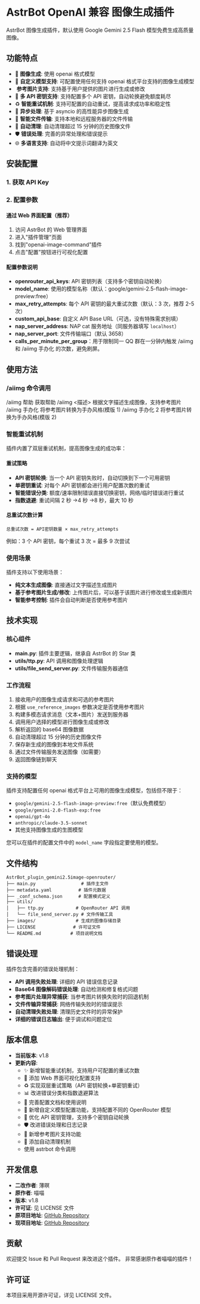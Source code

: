 # AstrBot OpenAI 兼容 图像生成插件

AstrBot 图像生成插件，默认使用 Google Gemini 2.5 Flash 模型免费生成高质量图像。

## 功能特点

- 🎨 **图像生成**: 使用 openai 格式模型
- 🔧 **自定义模型支持**: 可配置使用任何支持 openai 格式平台支持的图像生成模型
- ️ **参考图片支持**: 支持基于用户提供的图片进行生成或修改
- 🔑 **多 API 密钥支持**: 支持配置多个 API 密钥，自动轮换避免额度耗尽
- ♻️ **智能重试机制**: 支持可配置的自动重试，提高请求成功率和稳定性
- 🚀 **异步处理**: 基于 asyncio 的高性能异步图像生成
- 🔗 **智能文件传输**: 支持本地和远程服务器的文件传输
- 🧹 **自动清理**: 自动清理超过 15 分钟的历史图像文件
- 🛡️ **错误处理**: 完善的异常处理和错误提示
- 🌐 **多语言支持**: 自动将中文提示词翻译为英文

## 安装配置

### 1. 获取 API Key

### 2. 配置参数

#### 通过 Web 界面配置（推荐）

1. 访问 AstrBot 的 Web 管理界面
2. 进入"插件管理"页面
3. 找到"openai-image-command"插件
4. 点击"配置"按钮进行可视化配置

#### 配置参数说明

- **openrouter_api_keys**: API 密钥列表（支持多个密钥自动轮换）
- **model_name**: 使用的模型名称（默认：google/gemini-2.5-flash-image-preview:free）
- **max_retry_attempts**: 每个 API 密钥的最大重试次数（默认：3 次，推荐 2-5 次）
- **custom_api_base**: 自定义 API Base URL（可选，没有特殊需求别填）
- **nap_server_address**: NAP cat 服务地址（同服务器填写 `localhost`）
- **nap_server_port**: 文件传输端口（默认 3658）
- **calls_per_minute_per_group**：用于限制同一 QQ 群在一分钟内触发 /aiimg 和 /aiimg 手办化 的次数，避免刷屏。

## 使用方法

### /aiimg 命令调用

/aiimg 帮助 获取帮助
/aiimg <描述> 根据文字描述生成图像，支持参考图片
/aiimg 手办化 将参考图片转换为手办风格(模版 1)
/aiimg 手办化 2 将参考图片转换为手办风格(模版 2)

### 智能重试机制

插件内置了双层重试机制，提高图像生成的成功率：

#### 重试策略

- **API 密钥轮换**: 当一个 API 密钥失败时，自动切换到下一个可用密钥
- **单密钥重试**: 对每个 API 密钥都会进行用户配置次数的重试
- **智能错误分类**: 额度/速率限制错误直接切换密钥，网络/临时错误进行重试
- **指数退避**: 重试间隔 2 秒 →4 秒 →8 秒，最大 10 秒

#### 总重试次数计算

```
总重试次数 = API密钥数量 × max_retry_attempts
```

例如：3 个 API 密钥，每个重试 3 次 = 最多 9 次尝试

### 使用场景

插件支持以下使用场景：

- **纯文本生成图像**: 直接通过文字描述生成图片
- **基于参考图片生成/修改**: 上传图片后，可以基于该图片进行修改或生成新图片
- **智能参考控制**: 插件会自动判断是否使用参考图片

## 技术实现

### 核心组件

- **main.py**: 插件主要逻辑，继承自 AstrBot 的 Star 类
- **utils/ttp.py**: API 调用和图像处理逻辑
- **utils/file_send_server.py**: 文件传输服务器通信

### 工作流程

1. 接收用户的图像生成请求和可选的参考图片
2. 根据 `use_reference_images` 参数决定是否使用参考图片
3. 构建多模态请求消息（文本+图片）发送到服务器
4. 调用用户选择的模型进行图像生成或修改
5. 解析返回的 base64 图像数据
6. 自动清理超过 15 分钟的历史图像文件
7. 保存新生成的图像到本地文件系统
8. 通过文件传输服务发送图像（如需要）
9. 返回图像链到聊天

### 支持的模型

插件支持配置任何 openai 格式平台上可用的图像生成模型，包括但不限于：

- `google/gemini-2.5-flash-image-preview:free`（默认免费模型）
- `google/gemini-2.0-flash-exp:free`
- `openai/gpt-4o`
- `anthropic/claude-3.5-sonnet`
- 其他支持图像生成的生图模型

您可以在插件的配置文件中的 `model_name` 字段指定要使用的模型。

## 文件结构

```
AstrBot_plugin_gemini2.5image-openrouter/
├── main.py                 # 插件主文件
├── metadata.yaml          # 插件元数据
├── _conf_schema.json      # 配置模式定义
├── utils/
│   ├── ttp.py            # OpenRouter API 调用
│   └── file_send_server.py # 文件传输工具
├── images/               # 生成的图像存储目录
├── LICENSE              # 许可证文件
└── README.md           # 项目说明文档
```

## 错误处理

插件包含完善的错误处理机制：

- **API 调用失败处理**: 详细的 API 错误信息记录
- **Base64 图像解码错误处理**: 自动检测和修复格式问题
- **参考图片处理异常捕获**: 当参考图片转换失败时的回退机制
- **文件传输异常捕获**: 网络传输失败时的错误提示
- **自动清理失败处理**: 清理历史文件时的异常保护
- **详细的错误日志输出**: 便于调试和问题定位

## 版本信息

- **当前版本**: v1.8
- **更新内容**:
  - ✨ 新增智能重试机制，支持用户可配置的重试次数
  - 🔧 添加 Web 界面可视化配置支持
  - ♻️ 实现双层重试策略（API 密钥轮换+单密钥重试）
  - 📊 改进错误分类和指数退避算法
  - 📝 完善配置文档和使用说明
  - 🐛 新增自定义模型配置功能，支持配置不同的 OpenRouter 模型
  - 🔑 优化 API 密钥管理，支持多个密钥自动轮换
  - 🛡️ 改进错误处理和日志记录
  - 📸 新增参考图片支持功能
  - 🧹 添加自动清理机制
  - 使用 astrbot 命令调用

## 开发信息

- **二改作者**: 薄暝
- **原作者**: 喵喵
- **版本**: v1.8
- **许可证**: 见 LICENSE 文件
- **原项目地址**: [GitHub Repository](https://github.com/miaoxutao123/AstrBot_plugin_gemini2point5image-openrouter)
- **现项目地址**: [GitHub Repository](https://github.com/xiaoxi68/AstrBot_plugin_gemini2point5image-command)

## 贡献

欢迎提交 Issue 和 Pull Request 来改进这个插件。
非常感谢原作者喵喵的插件！

## 许可证

本项目采用开源许可证，详见 LICENSE 文件。
